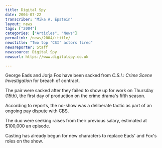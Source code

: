 ```yaml
---
title: Digital Spy
date: 2004-07-22
transcriber: "Mika A. Epstein"
layout: news
tags: ["2004"]
categories: ["Articles", "News"]
permalink: /news/2004/:title/
newstitle: "Two top 'CSI' actors fired"
newsreporter: Staff
newssource: Digital Spy
newsurl: https://www.digitalspy.co.uk

---
```


George Eads and Jorja Fox have been sacked from *C.S.I.: Crime Scene Investigation* for breach of contract.

The pair were sacked after they failed to show up for work on Thursday (15th), the first day of production on the crime drama's fifth season.

According to reports, the no-show was a deliberate tactic as part of an ongoing pay dispute with CBS.

The duo were seeking raises from their previous salary, estimated at $100,000 an episode.

Casting has already begun for new characters to replace Eads' and Fox's roles on the show.
